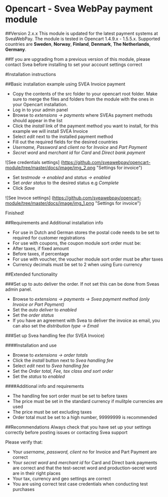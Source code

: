 # Opencart - Svea WebPay payment module 
##Version 2.x.x
This module is updated for the latest payment systems at SveaWebPay. 
The module is tested in Opencart 1.4.9.x - 1.5.5.x. 
Supported countries are
**Sweden**, **Norway**, **Finland**, **Denmark**, **The Netherlands**, **Germany**.

##If you are upgrading from a previous version of this module, please contact Svea before installing to set your account settings correct


#Installation instructions

##Basic installation example using SVEA Invoice payment

* Copy the contents of the src folder to your opencart root folder. 
Make sure to merge the files and folders from the module with the ones in your Opencart installation.
* Log in to your admin panel
* Browse to _extensions -> payments_ where SVEAs payment methods should appear in the list
* Click the _install_ link of the payment method you want to install, for this example we will install SVEA Invoice
* Select _edit_ next to the installed payment method
* Fill out the required fields for the desired countries
 * _Username, Password_ and _client no_ for _Invoice_ and _Part Payment_
 * _Secret word_ and _merchant id_ for _Card_ and _Direct bank payment_

![See credentials settings] (https://github.com/sveawebpay/opencart-module/tree/master/docs/image/img_2.png "Settings for invoice")

* Set _testmode -> enabled_ and _status -> enabled_
* Set  _order status_ to the desired status e.g _Complete_
* Click _Save_

![See Invoce settings] (https://github.com/sveawebpay/opencart-module/tree/master/docs/image/img_1.png "Settings for invoice")

Finished!

##Requirements and Additional installation info

* For use in Dutch and German stores the postal code needs to be set to required for customer registrations
* For use with coupons, the coupon module sort order must be: 
 * After taxes, if fixed amount
 * Before taxes, if percentage
* For use with voucher, the voucher module sort order must be after taxes
* Currency decimals must be set to 2 when using Euro currency


##Extended functionality

###Set up to auto deliver the order. If not set this can be done from Sveas admin panel.
* Browse to _extensions -> payments -> Svea payment method (only Invoice or Part Payment)_
* Set the _auto deliver_ to _enabled_
* Set the _order status_
* If you have an agreement with Svea to deliver the invoice as email, you can also set the _distribution type -> Email_

###Set up Svea handling fee (for SVEA Invoice)

####Installation and use
* Browse to _extensions -> order totals_
* Click the _install_ button next to _Svea handling fee_
* Select _edit_ next to _Svea handling fee_
* Set the _Order total, Fee, tax class and sort order_
* Set the _status_ to _enabled_

####Additional info and requirements
* The handling fee sort order must be set to before taxes
* The price must be set in the standard currency if mulitple currencies are used
* The price must be set excluding taxes
* Order total must be set to a high number, 99999999 is recommended

##Recommendations
Always check that you have set up your settings correctly before posting issues or contacting Svea support

Please verify that:
* Your _username, password, client no_ for Invoice and Part Payment are correct
* Your _secret word_ and _merchant id_ for Card and Direct bank payments are correct and that the test-secret word and production-secret word are in their right places
* Your tax, currency and geo settings are correct
* You are using correct test case credentials when conducting test purchases

